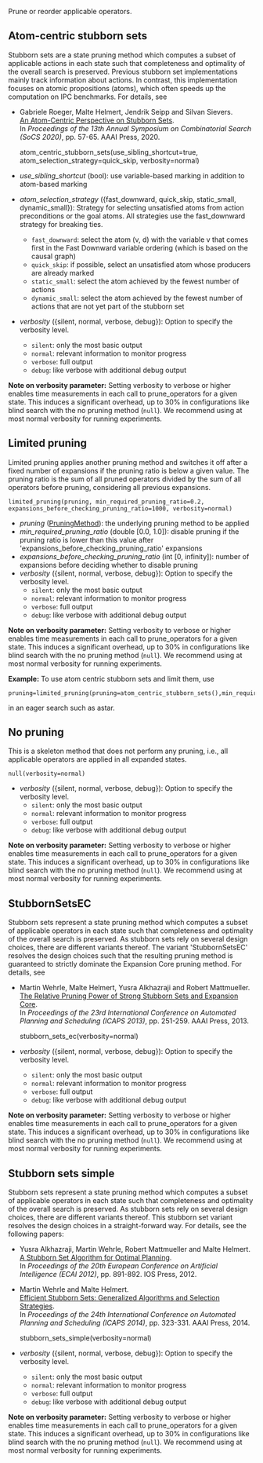 

Prune or reorder applicable operators.

## Atom-centric stubborn sets 

Stubborn sets are a state pruning method which computes a subset of applicable actions in each state such that completeness and optimality of the overall search is preserved. Previous stubborn set implementations mainly track information about actions. In contrast, this implementation focuses on atomic propositions (atoms), which often speeds up the computation on IPC benchmarks. For details, see

* Gabriele Roeger, Malte Helmert, Jendrik Seipp and Silvan Sievers.<br />
 [An Atom-Centric Perspective on Stubborn Sets](https://ai.dmi.unibas.ch/papers/roeger-et-al-socs2020.pdf).<br />
 In *Proceedings of the 13th Annual Symposium on Combinatorial Search (SoCS 2020)*, pp. 57-65. AAAI Press, 2020.

    atom_centric_stubborn_sets(use_sibling_shortcut=true, atom_selection_strategy=quick_skip, verbosity=normal)

* *use_sibling_shortcut* (bool): use variable-based marking in addition to atom-based marking
* *atom_selection_strategy* ({fast_downward, quick_skip, static_small, dynamic_small}): Strategy for selecting unsatisfied atoms from action preconditions or the goal atoms. All strategies use the fast_downward strategy for breaking ties.
    * `fast_downward`: select the atom (v, d) with the variable v that comes first in the Fast Downward variable ordering (which is based on the causal graph)
    * `quick_skip`: if possible, select an unsatisfied atom whose producers are already marked
    * `static_small`: select the atom achieved by the fewest number of actions
    * `dynamic_small`: select the atom achieved by the fewest number of actions that are not yet part of the stubborn set
* *verbosity* ({silent, normal, verbose, debug}): Option to specify the verbosity level.
    * `silent`: only the most basic output
    * `normal`: relevant information to monitor progress
    * `verbose`: full output
    * `debug`: like verbose with additional debug output

**Note on verbosity parameter:** Setting verbosity to verbose or higher enables time measurements in each call to prune_operators for a given state. This induces a significant overhead, up to 30% in configurations like blind search with the no pruning method (`null`). We recommend using at most normal verbosity for running experiments.

## Limited pruning 

Limited pruning applies another pruning method and switches it off after a fixed number of expansions if the pruning ratio is below a given value. The pruning ratio is the sum of all pruned operators divided by the sum of all operators before pruning, considering all previous expansions.

    limited_pruning(pruning, min_required_pruning_ratio=0.2, expansions_before_checking_pruning_ratio=1000, verbosity=normal)

* *pruning* ([PruningMethod](PruningMethod.md)): the underlying pruning method to be applied
* *min_required_pruning_ratio* (double [0.0, 1.0]): disable pruning if the pruning ratio is lower than this value after 'expansions_before_checking_pruning_ratio' expansions
* *expansions_before_checking_pruning_ratio* (int [0, infinity]): number of expansions before deciding whether to disable pruning
* *verbosity* ({silent, normal, verbose, debug}): Option to specify the verbosity level.
    * `silent`: only the most basic output
    * `normal`: relevant information to monitor progress
    * `verbose`: full output
    * `debug`: like verbose with additional debug output

**Note on verbosity parameter:** Setting verbosity to verbose or higher enables time measurements in each call to prune_operators for a given state. This induces a significant overhead, up to 30% in configurations like blind search with the no pruning method (`null`). We recommend using at most normal verbosity for running experiments.

**Example:** To use atom centric stubborn sets and limit them, use
```
pruning=limited_pruning(pruning=atom_centric_stubborn_sets(),min_required_pruning_ratio=0.2,expansions_before_checking_pruning_ratio=1000)
```
in an eager search such as astar.

## No pruning 

This is a skeleton method that does not perform any pruning, i.e., all applicable operators are applied in all expanded states. 

    null(verbosity=normal)

* *verbosity* ({silent, normal, verbose, debug}): Option to specify the verbosity level.
    * `silent`: only the most basic output
    * `normal`: relevant information to monitor progress
    * `verbose`: full output
    * `debug`: like verbose with additional debug output

**Note on verbosity parameter:** Setting verbosity to verbose or higher enables time measurements in each call to prune_operators for a given state. This induces a significant overhead, up to 30% in configurations like blind search with the no pruning method (`null`). We recommend using at most normal verbosity for running experiments.

## StubbornSetsEC 

Stubborn sets represent a state pruning method which computes a subset of applicable operators in each state such that completeness and optimality of the overall search is preserved. As stubborn sets rely on several design choices, there are different variants thereof. The variant 'StubbornSetsEC' resolves the design choices such that the resulting pruning method is guaranteed to strictly dominate the Expansion Core pruning method. For details, see

* Martin Wehrle, Malte Helmert, Yusra Alkhazraji and Robert Mattmueller.<br />
 [The Relative Pruning Power of Strong Stubborn Sets and Expansion Core](http://www.aaai.org/ocs/index.php/ICAPS/ICAPS13/paper/view/6053/6185).<br />
 In *Proceedings of the 23rd International Conference on Automated Planning and Scheduling (ICAPS 2013)*, pp. 251-259. AAAI Press, 2013.

    stubborn_sets_ec(verbosity=normal)

* *verbosity* ({silent, normal, verbose, debug}): Option to specify the verbosity level.
    * `silent`: only the most basic output
    * `normal`: relevant information to monitor progress
    * `verbose`: full output
    * `debug`: like verbose with additional debug output

**Note on verbosity parameter:** Setting verbosity to verbose or higher enables time measurements in each call to prune_operators for a given state. This induces a significant overhead, up to 30% in configurations like blind search with the no pruning method (`null`). We recommend using at most normal verbosity for running experiments.

## Stubborn sets simple 

Stubborn sets represent a state pruning method which computes a subset of applicable operators in each state such that completeness and optimality of the overall search is preserved. As stubborn sets rely on several design choices, there are different variants thereof. This stubborn set variant resolves the design choices in a straight-forward way. For details, see the following papers: 

* Yusra Alkhazraji, Martin Wehrle, Robert Mattmueller and Malte Helmert.<br />
 [A Stubborn Set Algorithm for Optimal Planning](https://ai.dmi.unibas.ch/papers/alkhazraji-et-al-ecai2012.pdf).<br />
 In *Proceedings of the 20th European Conference on Artificial Intelligence (ECAI 2012)*, pp. 891-892. IOS Press, 2012.

* Martin Wehrle and Malte Helmert.<br />
 [Efficient Stubborn Sets: Generalized Algorithms and Selection Strategies](http://www.aaai.org/ocs/index.php/ICAPS/ICAPS14/paper/view/7922/8042).<br />
 In *Proceedings of the 24th International Conference on Automated Planning  and Scheduling (ICAPS 2014)*, pp. 323-331. AAAI Press, 2014.

    stubborn_sets_simple(verbosity=normal)

* *verbosity* ({silent, normal, verbose, debug}): Option to specify the verbosity level.
    * `silent`: only the most basic output
    * `normal`: relevant information to monitor progress
    * `verbose`: full output
    * `debug`: like verbose with additional debug output

**Note on verbosity parameter:** Setting verbosity to verbose or higher enables time measurements in each call to prune_operators for a given state. This induces a significant overhead, up to 30% in configurations like blind search with the no pruning method (`null`). We recommend using at most normal verbosity for running experiments.
